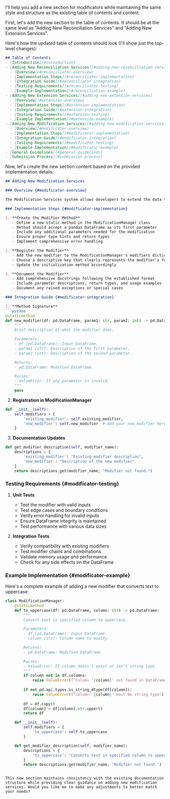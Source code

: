 I'll help you add a new section for modificators while maintaining the same style and structure as the existing table of contents and content.

First, let's add the new section to the table of contents. It should be at the same level as "Adding New Reconciliation Services" and "Adding New Extension Services".

Here's how the updated table of contents should look (I'll show just the top-level changes):

```markdown
## Table of Contents
- [Introduction](#introduction)
- [Adding New Reconciliation Services](#adding-new-reconciliation-services)
  - [Overview](#reconciliator-overview)
  - [Implementation Steps](#reconciliator-implementation)
  - [Integration Guide](#reconciliator-integration)
  - [Testing Requirements](#reconciliator-testing)
  - [Example Implementation](#reconciliation-example)
- [Adding New Extension Services](#adding-new-extension-services)
  - [Overview](#extension-overview)
  - [Implementation Steps](#extension-implementation)
  - [Integration Guide](#extension-integration)
  - [Testing Requirements](#extension-testing)
  - [Example Implementation](#extension-example)
- [Adding New Modification Services](#adding-new-modification-services)
  - [Overview](#modificator-overview)
  - [Implementation Steps](#modificator-implementation)
  - [Integration Guide](#modificator-integration)
  - [Testing Requirements](#modificator-testing)
  - [Example Implementation](#modificator-example)
- [General Guidelines](#general-guidelines)
- [Submission Process](#submission-process)
```

Now, let's create the new section content based on the provided implementation details:

```markdown
## Adding New Modification Services

### Overview {#modificator-overview}

The Modification Services system allows developers to extend the data transformation capabilities of the platform by adding new modification techniques. These services are managed through the ModificationManager class and can be used to perform various data transformation operations on DataFrames.

### Implementation Steps {#modificator-implementation}

1. **Create the Modifier Method**
   - Define a new static method in the ModificationManager class
   - Method should accept a pandas DataFrame as its first parameter
   - Include any additional parameters needed for the modification
   - Ensure proper type hints and return types
   - Implement comprehensive error handling

2. **Register the Modifier**
   - Add the new modifier to the ModificationManager's modifiers dictionary
   - Choose a descriptive key that clearly represents the modifier's function
   - Update the initialization method accordingly

3. **Document the Modifier**
   - Add comprehensive docstrings following the established format
   - Include parameter descriptions, return types, and usage examples
   - Document any raised exceptions or special cases

### Integration Guide {#modificator-integration}

1. **Method Signature**
```python
@staticmethod
def new_modifier(df: pd.DataFrame, param1: str, param2: int) -> pd.DataFrame:
    """
    Brief description of what the modifier does.

    Parameters:
    - df (pd.DataFrame): Input DataFrame.
    - param1 (str): Description of the first parameter.
    - param2 (int): Description of the second parameter.

    Returns:
    - pd.DataFrame: Modified DataFrame.

    Raises:
    - ValueError: If any parameter is invalid.
    """
    pass
```

2. **Registration in ModificationManager**
```python
def __init__(self):
    self.modifiers = {
        'existing_modifier': self.existing_modifier,
        'new_modifier': self.new_modifier  # Add your new modifier here
    }
```

3. **Documentation Updates**
```python
def get_modifier_description(self, modifier_name):
    descriptions = {
        'existing_modifier': "Existing modifier description",
        'new_modifier': "Description of the new modifier"
    }
    return descriptions.get(modifier_name, "Modifier not found.")
```

### Testing Requirements {#modificator-testing}

1. **Unit Tests**
   - Test the modifier with valid inputs
   - Test edge cases and boundary conditions
   - Verify error handling for invalid inputs
   - Ensure DataFrame integrity is maintained
   - Test performance with various data sizes

2. **Integration Tests**
   - Verify compatibility with existing modifiers
   - Test modifier chains and combinations
   - Validate memory usage and performance
   - Check for any side effects on the DataFrame

### Example Implementation {#modificator-example}

Here's a complete example of adding a new modifier that converts text to uppercase:

```python
class ModificationManager:
    @staticmethod
    def to_uppercase(df: pd.DataFrame, column: str) -> pd.DataFrame:
        """
        Convert text in specified column to uppercase.

        Parameters:
        - df (pd.DataFrame): Input DataFrame
        - column (str): Column name to modify

        Returns:
        - pd.DataFrame: Modified DataFrame

        Raises:
        - ValueError: If column doesn't exist or isn't string type
        """
        if column not in df.columns:
            raise ValueError(f"Column '{column}' not found in DataFrame")
        
        if not pd.api.types.is_string_dtype(df[column]):
            raise ValueError(f"Column '{column}' must be string type")
            
        df = df.copy()
        df[column] = df[column].str.upper()
        return df

    def __init__(self):
        self.modifiers = {
            'to_uppercase': self.to_uppercase
        }

    def get_modifier_description(self, modifier_name):
        descriptions = {
            'to_uppercase': "Converts text in specified column to uppercase"
        }
        return descriptions.get(modifier_name, "Modifier not found.")
```
```

This new section maintains consistency with the existing documentation structure while providing clear guidance on adding new modification services. Would you like me to make any adjustments to better match your needs?